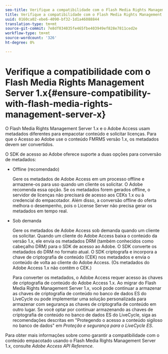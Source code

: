 ```yaml
---
seo-title: Verifique a compatibilidade com o Flash Media Rights Management Server 1.x
title: Verifique a compatibilidade com o Flash Media Rights Management Server 1.x
uuid: 0160ca02-ebe6-4090-bf32-1d1a46088844
translation-type: tm+mt
source-git-commit: 7e8df034035fe465fbe403949ef828e7811ced2e
workflow-type: tm+mt
source-wordcount: '326'
ht-degree: 0%

---
```



# Verifique a compatibilidade com o Flash Media Rights Management Server 1.x{#ensure-compatibility-with-flash-media-rights-management-server-x}

O Flash Media Rights Management Server 1.x e o Adobe Access usam metadados diferentes para empacotar conteúdo e solicitar licenças. Para que o Acesso ao Adobe use o conteúdo FMRMS versão 1.x, os metadados devem ser convertidos.

O SDK de acesso ao Adobe oferece suporte a duas opções para conversão de metadados:

* Offline (recomendado)

   Gere os metadados de Adobe Access em um processo offline e armazene-os para uso quando um cliente os solicitar. O Adobe recomenda essa opção. Se os metadados forem gerados offline, o servidor de licenças não precisará de acesso aos CEKs 1.x ou à credencial do empacotador. Além disso, a conversão offline do oferta melhora o desempenho, pois o License Server não precisa gerar os metadados em tempo real.

* Sob demanda

   Gere os metadados de Adobe Access sob demanda quando um cliente os solicitar. Quando um cliente do Adobe Access baixa o conteúdo da versão 1.x, ele envia os metadados DRM (também conhecidos como cabeçalho DRM) para o SDK de acesso ao Adobe. O SDK converte os metadados do DRM no formato atual. O SDK criptografa e incorpora a chave de criptografia de conteúdo (CEK) nos metadados e envia o conteúdo de volta ao cliente do Adobe Access. (Os metadados do Adobe Access 1.x não contêm o CEK.)

   Para converter os metadados, o Adobe Access requer acesso às chaves de criptografia de conteúdo do Adobe Access 1.x. Ao migrar do Flash Media Rights Management Server 1.x, você pode continuar a armazenar as chaves de criptografia de conteúdo no banco de dados ES do LiveCycle ou pode implementar uma solução personalizada para armazenar com segurança as chaves de criptografia de conteúdo em outro lugar. Se você optar por continuar armazenando as chaves de criptografia de conteúdo no banco de dados ES do LiveCycle, siga as recomendações descritas em &quot;Protegendo o acesso a conteúdo sigiloso no banco de dados&quot; em *Proteção e segurança para o LiveCycle ES*.

Para obter mais informações sobre como garantir a compatibilidade com o conteúdo empacotado usando o Flash Media Rights Management Server 1.x, consulte *Adobe Access API Reference*.
